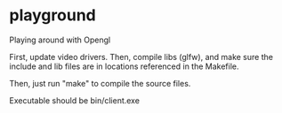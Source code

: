 # playground
Playing around with Opengl

First, update video drivers.
Then, compile libs (glfw), and make sure the include and lib files are in locations referenced in the Makefile.

Then, just run "make" to compile the source files.

Executable should be bin/client.exe

